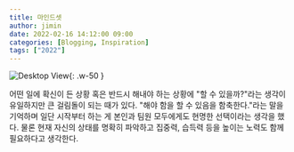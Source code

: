 ```yaml
---
title: 마인드셋
author: jimin
date: 2022-02-16 14:12:00 09:00
categories: [Blogging, Inspiration]
tags: ["2022"]
---
```


![Desktop View](https://img1.daumcdn.net/thumb/R1280x0/?scode=mtistory2&fname=https%3A%2F%2Fblog.kakaocdn.net%2Fdn%2FbX9Xr2%2FbtrtvqQicew%2FWGNKjQLdyR4toaV2aVxlP1%2Fimg.png){: .w-50 }

어떤 일에 확신이 든 상황 혹은 반드시 해내야 하는 상황에 "할 수 있을까?"라는 생각이 유일하지만 큰 걸림돌이 되는 때가 있다. "해야 함을 할 수 있음을 함축한다."라는 말을 기억하며 일단 시작부터 하는 게 본인과 팀원 모두에게도 현명한 선택이라는 생각을 했다. 물론 현재 자신의 상태를 명확히 파악하고 집중력, 습득력 등을 높이는 노력도 함께 필요하다고 생각한다. 